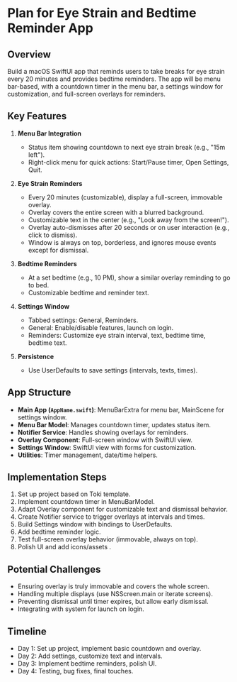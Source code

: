 # Plan for Eye Strain and Bedtime Reminder App

## Overview
Build a macOS SwiftUI app that reminds users to take breaks for eye strain every 20 minutes and provides bedtime reminders. The app will be menu bar-based, with a countdown timer in the menu bar, a settings window for customization, and full-screen overlays for reminders.

## Key Features
1. **Menu Bar Integration**
   - Status item showing countdown to next eye strain break (e.g., "15m left").
   - Right-click menu for quick actions: Start/Pause timer, Open Settings, Quit.

2. **Eye Strain Reminders**
   - Every 20 minutes (customizable), display a full-screen, immovable overlay.
   - Overlay covers the entire screen with a blurred background.
   - Customizable text in the center (e.g., "Look away from the screen!").
   - Overlay auto-dismisses after 20 seconds or on user interaction (e.g., click to dismiss).
   - Window is always on top, borderless, and ignores mouse events except for dismissal.

3. **Bedtime Reminders**
   - At a set bedtime (e.g., 10 PM), show a similar overlay reminding to go to bed.
   - Customizable bedtime and reminder text.

4. **Settings Window**
   - Tabbed settings: General, Reminders.
   - General: Enable/disable features, launch on login.
   - Reminders: Customize eye strain interval, text, bedtime time, bedtime text.

5. **Persistence**
   - Use UserDefaults to save settings (intervals, texts, times).

## App Structure
- **Main App (`AppName.swift`)**: MenuBarExtra for menu bar, MainScene for settings window.
- **Menu Bar Model**: Manages countdown timer, updates status item.
- **Notifier Service**: Handles showing overlays for reminders.
- **Overlay Component**: Full-screen window with SwiftUI view.
- **Settings Window**: SwiftUI view with forms for customization.
- **Utilities**: Timer management, date/time helpers.

## Implementation Steps
1. Set up project based on Toki template.
2. Implement countdown timer in MenuBarModel.
3. Adapt Overlay component for customizable text and dismissal behavior.
4. Create Notifier service to trigger overlays at intervals and times.
5. Build Settings window with bindings to UserDefaults.
6. Add bedtime reminder logic.
7. Test full-screen overlay behavior (immovable, always on top).
8. Polish UI and add icons/assets     .

## Potential Challenges
- Ensuring overlay is truly immovable and covers the whole screen.
- Handling multiple displays (use NSScreen.main or iterate screens).
- Preventing dismissal until timer expires, but allow early dismissal.
- Integrating with system for launch on login.

## Timeline
- Day 1: Set up project, implement basic countdown and overlay.
- Day 2: Add settings, customize text and intervals.
- Day 3: Implement bedtime reminders, polish UI.
- Day 4: Testing, bug fixes, final touches.